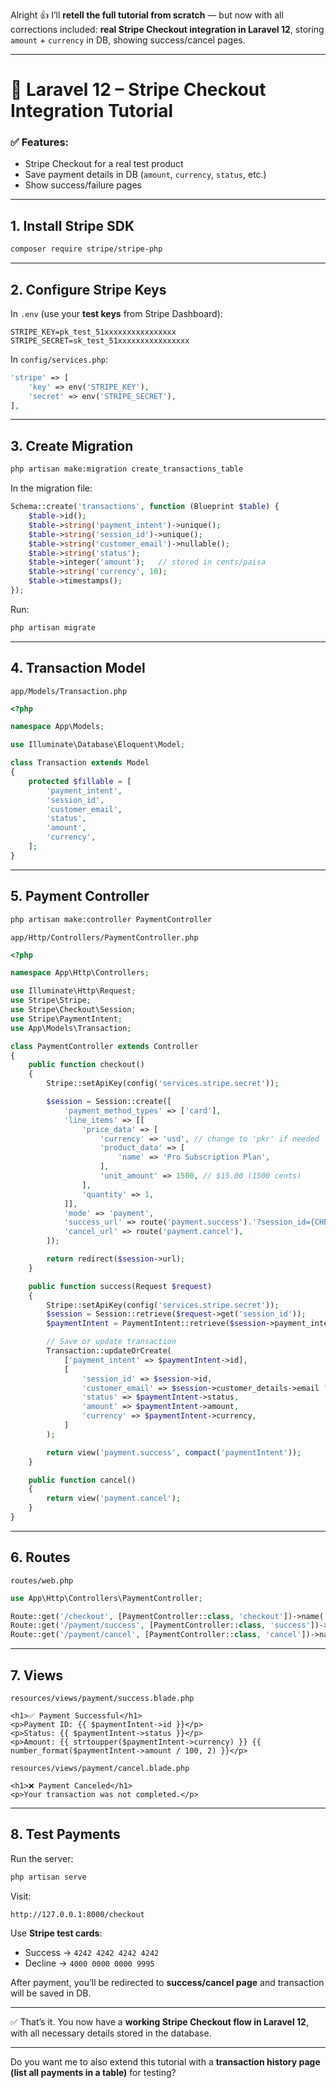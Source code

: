 Alright 👍 I’ll **retell the full tutorial from scratch** — but now with all corrections included: **real Stripe Checkout integration in Laravel 12**, storing `amount` + `currency` in DB, showing success/cancel pages.

---

# 🚀 Laravel 12 – Stripe Checkout Integration Tutorial

### ✅ Features:

* Stripe Checkout for a real test product
* Save payment details in DB (`amount`, `currency`, `status`, etc.)
* Show success/failure pages

---

## 1. Install Stripe SDK

```bash
composer require stripe/stripe-php
```

---

## 2. Configure Stripe Keys

In `.env` (use your **test keys** from Stripe Dashboard):

```env
STRIPE_KEY=pk_test_51xxxxxxxxxxxxxxxx
STRIPE_SECRET=sk_test_51xxxxxxxxxxxxxxxx
```

In `config/services.php`:

```php
'stripe' => [
    'key' => env('STRIPE_KEY'),
    'secret' => env('STRIPE_SECRET'),
],
```

---

## 3. Create Migration

```bash
php artisan make:migration create_transactions_table
```

In the migration file:

```php
Schema::create('transactions', function (Blueprint $table) {
    $table->id();
    $table->string('payment_intent')->unique();
    $table->string('session_id')->unique();
    $table->string('customer_email')->nullable();
    $table->string('status');
    $table->integer('amount');   // stored in cents/paisa
    $table->string('currency', 10);
    $table->timestamps();
});
```

Run:

```bash
php artisan migrate
```

---

## 4. Transaction Model

`app/Models/Transaction.php`

```php
<?php

namespace App\Models;

use Illuminate\Database\Eloquent\Model;

class Transaction extends Model
{
    protected $fillable = [
        'payment_intent',
        'session_id',
        'customer_email',
        'status',
        'amount',
        'currency',
    ];
}
```

---

## 5. Payment Controller

```bash
php artisan make:controller PaymentController
```

`app/Http/Controllers/PaymentController.php`

```php
<?php

namespace App\Http\Controllers;

use Illuminate\Http\Request;
use Stripe\Stripe;
use Stripe\Checkout\Session;
use Stripe\PaymentIntent;
use App\Models\Transaction;

class PaymentController extends Controller
{
    public function checkout()
    {
        Stripe::setApiKey(config('services.stripe.secret'));

        $session = Session::create([
            'payment_method_types' => ['card'],
            'line_items' => [[
                'price_data' => [
                    'currency' => 'usd', // change to 'pkr' if needed
                    'product_data' => [
                        'name' => 'Pro Subscription Plan',
                    ],
                    'unit_amount' => 1500, // $15.00 (1500 cents)
                ],
                'quantity' => 1,
            ]],
            'mode' => 'payment',
            'success_url' => route('payment.success').'?session_id={CHECKOUT_SESSION_ID}',
            'cancel_url' => route('payment.cancel'),
        ]);

        return redirect($session->url);
    }

    public function success(Request $request)
    {
        Stripe::setApiKey(config('services.stripe.secret'));
        $session = Session::retrieve($request->get('session_id'));
        $paymentIntent = PaymentIntent::retrieve($session->payment_intent);

        // Save or update transaction
        Transaction::updateOrCreate(
            ['payment_intent' => $paymentIntent->id],
            [
                'session_id' => $session->id,
                'customer_email' => $session->customer_details->email ?? null,
                'status' => $paymentIntent->status,
                'amount' => $paymentIntent->amount,
                'currency' => $paymentIntent->currency,
            ]
        );

        return view('payment.success', compact('paymentIntent'));
    }

    public function cancel()
    {
        return view('payment.cancel');
    }
}
```

---

## 6. Routes

`routes/web.php`

```php
use App\Http\Controllers\PaymentController;

Route::get('/checkout', [PaymentController::class, 'checkout'])->name('checkout');
Route::get('/payment/success', [PaymentController::class, 'success'])->name('payment.success');
Route::get('/payment/cancel', [PaymentController::class, 'cancel'])->name('payment.cancel');
```

---

## 7. Views

`resources/views/payment/success.blade.php`

```blade
<h1>✅ Payment Successful</h1>
<p>Payment ID: {{ $paymentIntent->id }}</p>
<p>Status: {{ $paymentIntent->status }}</p>
<p>Amount: {{ strtoupper($paymentIntent->currency) }} {{ number_format($paymentIntent->amount / 100, 2) }}</p>
```

`resources/views/payment/cancel.blade.php`

```blade
<h1>❌ Payment Canceled</h1>
<p>Your transaction was not completed.</p>
```

---

## 8. Test Payments

Run the server:

```bash
php artisan serve
```

Visit:

```
http://127.0.0.1:8000/checkout
```

Use **Stripe test cards**:

* Success → `4242 4242 4242 4242`
* Decline → `4000 0000 0000 9995`

After payment, you’ll be redirected to **success/cancel page** and transaction will be saved in DB.

---

✅ That’s it. You now have a **working Stripe Checkout flow in Laravel 12**, with all necessary details stored in the database.

---

Do you want me to also extend this tutorial with a **transaction history page (list all payments in a table)** for testing?
